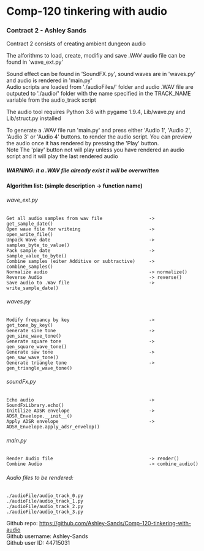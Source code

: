 # Comp-120 tinkering with audio
### Contract 2 - Ashley Sands

Contract 2 consists of creating ambient dungeon audio 
 
The alforithms to load, create, modifiy and save .WAV audio file can be found in 'wave_ext.py' 

Sound effect can be found in 'SoundFX.py', sound waves are in 'waves.py' and audio is rendered in 'main.py'  
Audio scripts are loaded from './audioFiles/' folder and audio .WAV file are outputed to './audio/' folder with the name specified in the TRACK_NAME variable from the audio_track script 

The audio tool requires Python 3.6 with pygame 1.9.4, Lib/wave.py and Lib/struct.py installed

To generate a .WAV file run 'main.py' and press either 'Audio 1', 'Audio 2', 'Audio 3' or 'Audio 4' buttons. 
to render the audio script. You can preview the audio once it has rendered by pressing the 'Play' button.  
Note The 'play' button not will play unless you have rendered an audio script and it will play the last rendered audio  
##### WARNING: it a .WAV file already exist it will be overwritten

#### Algorithm list: 	(simple description -> function name)
###### wave_ext.py
```
Get all audio samples from wav file                 -> get_sample_date()
Open wave file for writeing                         -> open_write_file()
Unpack Wave date                                    -> samples_byte_to_value()
Pack sample date                                    -> sample_value_to_byte()
Combine samples (eiter Additive or subtractive)     -> combine_samples()
Normalize audio                                     -> normalize()
Reverse Audio                                       -> reverse()
Save audio to .Wav file                             -> write_sample_date()
```

###### waves.py
```
Modify frequancy by key                             -> get_tone_by_key()
Generate sine tone                                  -> gen_sine_wave_tone()
Generate square tone                                -> gen_square_wave_tone()
Generate saw tone                                   -> gen_saw_wave_tone()
Generate triangle tone                              -> gen_triangle_wave_tone()
```

###### soundFx.py
```
Echo audio                                          -> SoundFxLibrary.echo()
Initilize ADSR envelope                             -> ADSR_Envelope.__init__()
Apply ADSR envelope                                 -> ADSR_Envelope.apply_adsr_envelop()
```

###### main.py
```
Render Audio file                                   -> render()
Combine Audio                                       -> combine_audio()
```

###### Audio files to be rendered:
```
./audioFile/audio_track_0.py
./audioFile/audio_track_1.py
./audioFile/audio_track_2.py
./audioFile/audio_track_3.py
```

Github repo: 		https://github.com/Ashley-Sands/Comp-120-tinkering-with-audio  
Github username:	Ashley-Sands  
Github user ID:		44715031